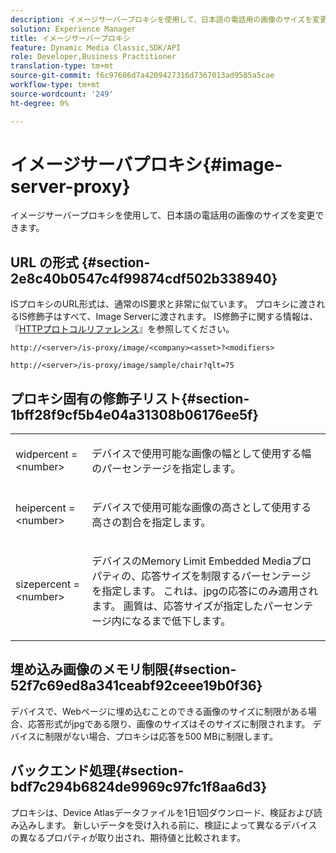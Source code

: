 ```yaml
---
description: イメージサーバープロキシを使用して、日本語の電話用の画像のサイズを変更できます。
solution: Experience Manager
title: イメージサーバープロキシ
feature: Dynamic Media Classic,SDK/API
role: Developer,Business Practitioner
translation-type: tm+mt
source-git-commit: f6c97606d7a4209427316d7367013ad9585a5cae
workflow-type: tm+mt
source-wordcount: '249'
ht-degree: 0%

---
```



# イメージサーバプロキシ{#image-server-proxy}

イメージサーバープロキシを使用して、日本語の電話用の画像のサイズを変更できます。

## URL の形式 {#section-2e8c40b0547c4f99874cdf502b338940}

ISプロキシのURL形式は、通常のIS要求と非常に似ています。 プロキシに渡されるIS修飾子はすべて、Image Serverに渡されます。 IS修飾子に関する情報は、『[HTTPプロトコルリファレンス](../../is-api/http-ref/image-serving-api-ref/c-http-protocol-reference/c-introduction/c-introduction.md#concept-dbbd5241bc6248ad9b9d7f6c635c311e)』を参照してください。

`http://<server>/is-proxy/image/<company><asset>?<modifiers>`

`http://<server>/is-proxy/image/sample/chair?qlt=75`

## プロキシ固有の修飾子リスト{#section-1bff28f9cf5b4e04a31308b06176ee5f}

<table id="simpletable_40C1DFB183B54A79BCF65D51ED480CE0"> 
 <tr class="strow"> 
  <td class="stentry"> <p><span class="codeph"> widpercent =  &lt;number&gt;</span> </p></td> 
  <td class="stentry"> <p>デバイスで使用可能な画像の幅として使用する幅のパーセンテージを指定します。 </p></td> 
 </tr> 
 <tr class="strow"> 
  <td class="stentry"> <p><span class="codeph"> heipercent =  &lt;number&gt;</span> </p></td> 
  <td class="stentry"> <p>デバイスで使用可能な画像の高さとして使用する高さの割合を指定します。 </p></td> 
 </tr> 
 <tr class="strow"> 
  <td class="stentry"> <p><span class="codeph"> sizepercent =  &lt;number&gt;</span> </p></td> 
  <td class="stentry"> <p>デバイスのMemory Limit Embedded Mediaプロパティの、応答サイズを制限するパーセンテージを指定します。 これは、jpgの応答にのみ適用されます。 画質は、応答サイズが指定したパーセンテージ内になるまで低下します。 </p></td> 
 </tr> 
</table>

## 埋め込み画像のメモリ制限{#section-52f7c69ed8a341ceabf92ceee19b0f36}

デバイスで、Webページに埋め込むことのできる画像のサイズに制限がある場合、応答形式がjpgである限り、画像のサイズはそのサイズに制限されます。 デバイスに制限がない場合、プロキシは応答を500 MBに制限します。

## バックエンド処理{#section-bdf7c294b6824de9969c97fc1f8aa6d3}

プロキシは、Device Atlasデータファイルを1日1回ダウンロード、検証および読み込みします。 新しいデータを受け入れる前に、検証によって異なるデバイスの異なるプロパティが取り出され、期待値と比較されます。
